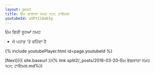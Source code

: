 ```yaml
---
layout: post
title: ਓਮ ਕਾਲਾਯਾ ਨਮਹ ੧੦੮ ਟਾਇਮਸ
youtubeId: a5PtI1Aa6Ig
---
```

 
 
 ਓਮ ਗਿਰੀ ਰੂਹਆਂ ਨਮਹ  
 
 -  ਜੋ ਪਹਾੜ 'ਤੇ ਰਹਿੰਦਾ ਹੈ 
 
  
 
  
 
 
 
 
 
 


{% include youtubePlayer.html id=page.youtubeId %}
 
[Next]({{ site.baseurl }}{% link  split2/_posts/2016-03-20-ਓਮ ਭੇਸ਼ਜਾਯਾ ਨਮਹ ੧੦੮ ਟਾਇਮਸ.md%})
 
